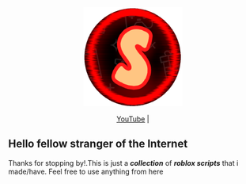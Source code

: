 <div align="center">
<p>
    <img width="200" src="https://github.com/iamstrawberry/rblxscripts/blob/main/app%20-%20Copy.png">
</p>

[YouTube](https://youtube.com) |
</div>




## **Hello fellow stranger of the Internet**

Thanks for stopping by!.This is just a ***collection*** of ***roblox scripts*** that i made/have.
Feel free to use anything from here
